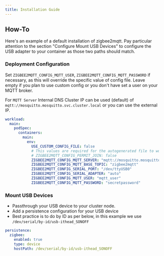 ```yaml
---
title: Installation Guide
---
```


## How-To

Here's an example of a default installation of zigbee2mqtt. Pay particular attention to the section "Configure Mount USB Devices" to configure the USB adapter to your container as those two paths should match.

### Deployment Configuration

Set `ZIGBEE2MQTT_CONFIG_MQTT_USER`, `ZIGBEE2MQTT_CONFIG_MQTT_PASSWORD` if necessary, as this will override the specific value of config file. Leave empty if you plan to use custom config or you don't have set a user on your MQTT broker.

For `MQTT Server` Internal DNS Cluster IP can be used (default) of `mqtt://mosquitto.mosquitto.svc.cluster.local` or you can use the external IP.

```yaml
workload:
  main:
    podSpec:
      containers:
        main:
          env:
            USE_CUSTOM_CONFIG_FILE: false
            # This values are required for the autogenerated file to work.
            # ZIGBEE2MQTT_CONFIG_PERMIT_JOIN: false
            ZIGBEE2MQTT_CONFIG_MQTT_SERVER: "mqtt://mosquitto.mosquitto.svc.cluster.local"
            ZIGBEE2MQTT_CONFIG_MQTT_BASE_TOPIC: "zigbee2mqtt"
            ZIGBEE2MQTT_CONFIG_SERIAL_PORT: "/dev/ttyUSB0"
            ZIGBEE2MQTT_CONFIG_SERIAL_ADAPTER: "auto"
            ZIGBEE2MQTT_CONFIG_MQTT_USER: "mqtt_user"
            ZIGBEE2MQTT_CONFIG_MQTT_PASSWORD: "secretpassword"
```

### Mount USB Devices

- Passthrough your USB device to your cluster node. 
- Add a persistence configuration for your USB device
- Best practice is to do by ID as per below, in this example we use `/dev/serial/by-id/usb-ithead_SONOFF`

```yaml
persistence:
  zigbee:
    enabled: true
    type: device
    hostPath: /dev/serial/by-id/usb-ithead_SONOFF
```


